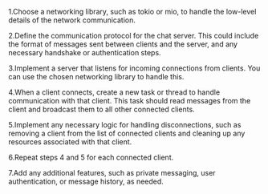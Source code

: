 1.Choose a networking library, such as tokio or mio, to handle the low-level details of the network communication.

2.Define the communication protocol for the chat server. This could include the format of messages sent between clients and the server, and any necessary handshake or authentication steps.

3.Implement a server that listens for incoming connections from clients. You can use the chosen networking library to handle this.

4.When a client connects, create a new task or thread to handle communication with that client. This task should read messages from the client and broadcast them to all other connected clients.

5.Implement any necessary logic for handling disconnections, such as removing a client from the list of connected clients and cleaning up any resources associated with that client.

6.Repeat steps 4 and 5 for each connected client.

7.Add any additional features, such as private messaging, user authentication, or message history, as needed.


